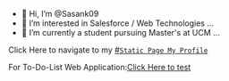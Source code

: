 - 👋 Hi, I’m @Sasank09
- 👀 I’m interested in Salesforce / Web Technologies ...
- 🌱 I’m currently a student pursuing Master's at UCM ...


Click Here to navigate to my [#`Static Page My Profile`](https://sasank09.github.io/Sasank09/MyProfile/index.html)

For To-Do-List Web Application:[Click Here to test](https://sasank-todo-list.herokuapp.com)
<!---
Sasank09/Sasank09 is a ✨ special ✨ repository because its `README.md` (this file) appears on your GitHub profile.
You can click the Preview link to take a look at your changes.
--->
